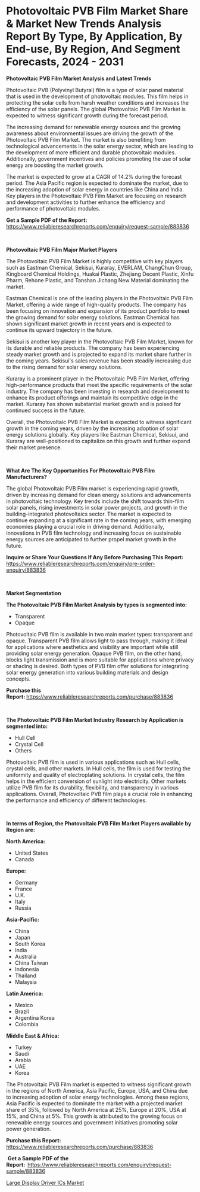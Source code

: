 <p><h1>Photovoltaic PVB Film Market Share & Market New Trends Analysis Report By Type, By Application, By End-use, By Region, And Segment Forecasts, 2024 - 2031</h1></p><p><strong>Photovoltaic PVB Film Market Analysis and Latest Trends</strong></p>
<p><p>Photovoltaic PVB (Polyvinyl Butyral) film is a type of solar panel material that is used in the development of photovoltaic modules. This film helps in protecting the solar cells from harsh weather conditions and increases the efficiency of the solar panels. The global Photovoltaic PVB Film Market is expected to witness significant growth during the forecast period. </p><p>The increasing demand for renewable energy sources and the growing awareness about environmental issues are driving the growth of the Photovoltaic PVB Film Market. The market is also benefiting from technological advancements in the solar energy sector, which are leading to the development of more efficient and durable photovoltaic modules. Additionally, government incentives and policies promoting the use of solar energy are boosting the market growth.</p><p>The market is expected to grow at a CAGR of 14.2% during the forecast period. The Asia Pacific region is expected to dominate the market, due to the increasing adoption of solar energy in countries like China and India. Key players in the Photovoltaic PVB Film Market are focusing on research and development activities to further enhance the efficiency and performance of photovoltaic modules.</p></p>
<p><strong>Get a Sample PDF of the Report:&nbsp;</strong> <a href="https://www.reliableresearchreports.com/enquiry/request-sample/883836">https://www.reliableresearchreports.com/enquiry/request-sample/883836</a></p>
<p>&nbsp;</p>
<p><strong>Photovoltaic PVB Film Major Market Players</strong></p>
<p><p>The Photovoltaic PVB Film Market is highly competitive with key players such as Eastman Chemical, Sekisui, Kuraray, EVERLAM, ChangChun Group, Kingboard Chemical Holdings, Huakai Plastic, Zhejiang Decent Plastic, Xinfu Pharm, Rehone Plastic, and Tanshan Jichang New Material dominating the market.</p><p>Eastman Chemical is one of the leading players in the Photovoltaic PVB Film Market, offering a wide range of high-quality products. The company has been focusing on innovation and expansion of its product portfolio to meet the growing demand for solar energy solutions. Eastman Chemical has shown significant market growth in recent years and is expected to continue its upward trajectory in the future.</p><p>Sekisui is another key player in the Photovoltaic PVB Film Market, known for its durable and reliable products. The company has been experiencing steady market growth and is projected to expand its market share further in the coming years. Sekisui's sales revenue has been steadily increasing due to the rising demand for solar energy solutions.</p><p>Kuraray is a prominent player in the Photovoltaic PVB Film Market, offering high-performance products that meet the specific requirements of the solar industry. The company has been investing in research and development to enhance its product offerings and maintain its competitive edge in the market. Kuraray has shown substantial market growth and is poised for continued success in the future.</p><p>Overall, the Photovoltaic PVB Film Market is expected to witness significant growth in the coming years, driven by the increasing adoption of solar energy solutions globally. Key players like Eastman Chemical, Sekisui, and Kuraray are well-positioned to capitalize on this growth and further expand their market presence.</p></p>
<p>&nbsp;</p>
<p><strong>What Are The Key Opportunities For Photovoltaic PVB Film Manufacturers?</strong></p>
<p><p>The global Photovoltaic PVB Film market is experiencing rapid growth, driven by increasing demand for clean energy solutions and advancements in photovoltaic technology. Key trends include the shift towards thin-film solar panels, rising investments in solar power projects, and growth in the building-integrated photovoltaics sector. The market is expected to continue expanding at a significant rate in the coming years, with emerging economies playing a crucial role in driving demand. Additionally, innovations in PVB film technology and increasing focus on sustainable energy sources are anticipated to further propel market growth in the future.</p></p>
<p><strong>Inquire or Share Your Questions If Any Before Purchasing This Report:</strong> <a href="https://www.reliableresearchreports.com/enquiry/pre-order-enquiry/883836">https://www.reliableresearchreports.com/enquiry/pre-order-enquiry/883836</a></p>
<p>&nbsp;</p>
<p><strong>Market Segmentation</strong></p>
<p><strong>The Photovoltaic PVB Film Market Analysis by types is segmented into:</strong></p>
<p><ul><li>Transparent</li><li>Opaque</li></ul></p>
<p><p>Photovoltaic PVB film is available in two main market types: transparent and opaque. Transparent PVB film allows light to pass through, making it ideal for applications where aesthetics and visibility are important while still providing solar energy generation. Opaque PVB film, on the other hand, blocks light transmission and is more suitable for applications where privacy or shading is desired. Both types of PVB film offer solutions for integrating solar energy generation into various building materials and design concepts.</p></p>
<p><strong>Purchase this Report:&nbsp;</strong><a href="https://www.reliableresearchreports.com/purchase/883836">https://www.reliableresearchreports.com/purchase/883836</a></p>
<p>&nbsp;</p>
<p><strong>The Photovoltaic PVB Film Market Industry Research by Application is segmented into:</strong></p>
<p><ul><li>Hull Cell</li><li>Crystal Cell</li><li>Others</li></ul></p>
<p><p>Photovoltaic PVB film is used in various applications such as Hull cells, crystal cells, and other markets. In Hull cells, the film is used for testing the uniformity and quality of electroplating solutions. In crystal cells, the film helps in the efficient conversion of sunlight into electricity. Other markets utilize PVB film for its durability, flexibility, and transparency in various applications. Overall, Photovoltaic PVB film plays a crucial role in enhancing the performance and efficiency of different technologies.</p></p>
<p>&nbsp;</p>
<p><strong>In terms of Region, the Photovoltaic PVB Film Market Players available by Region are:</strong></p>
<p>
    <p> <strong> North America: </strong>
        <ul>
            <li>United States</li>
            <li>Canada</li>
        </ul>
        </p> 
    <p> <strong> Europe: </strong>
        <ul>
            <li>Germany</li>
            <li>France</li>
            <li>U.K.</li>
            <li>Italy</li>
            <li>Russia</li>
        </ul>
        </p> 
    <p> <strong> Asia-Pacific: </strong>
        <ul>
            <li>China</li>
            <li>Japan</li>
            <li>South Korea</li>
            <li>India</li>
            <li>Australia</li>
            <li>China Taiwan</li>
            <li>Indonesia</li>
            <li>Thailand</li>
            <li>Malaysia</li>
        </ul>
        </p> 
    <p> <strong> Latin America: </strong>
        <ul>
            <li>Mexico</li>
            <li>Brazil</li>
            <li>Argentina Korea</li>
            <li>Colombia</li>
        </ul>
        </p> 
    <p> <strong> Middle East & Africa: </strong>
        <ul>
            <li>Turkey</li>
            <li>Saudi</li>
            <li>Arabia</li>
            <li>UAE</li>
            <li>Korea</li>
        </ul>
    </p>
    </p>
<p><p>The Photovoltaic PVB Film market is expected to witness significant growth in the regions of North America, Asia Pacific, Europe, USA, and China due to increasing adoption of solar energy technologies. Among these regions, Asia Pacific is expected to dominate the market with a projected market share of 35%, followed by North America at 25%, Europe at 20%, USA at 15%, and China at 5%. This growth is attributed to the growing focus on renewable energy sources and government initiatives promoting solar power generation.</p></p>
<p><strong>Purchase this Report: </strong><a href="https://www.reliableresearchreports.com/purchase/883836">https://www.reliableresearchreports.com/purchase/883836</a></p>
<p>&nbsp;<strong>Get a Sample PDF of the Report:&nbsp;&nbsp;</strong><a href="https://www.reliableresearchreports.com/enquiry/request-sample/883836">https://www.reliableresearchreports.com/enquiry/request-sample/883836</a></p>
<p><strong></strong></p>
<p><p><a href="https://forested-sushi-9b0.notion.site/Large-Display-Driver-ICs-Market-Furnish-Information-about-Market-Size-Market-Share-Market-Dynamics-8ebd7ac795524f3991d200cae40a6e06">Large Display Driver ICs Market</a></p></p>